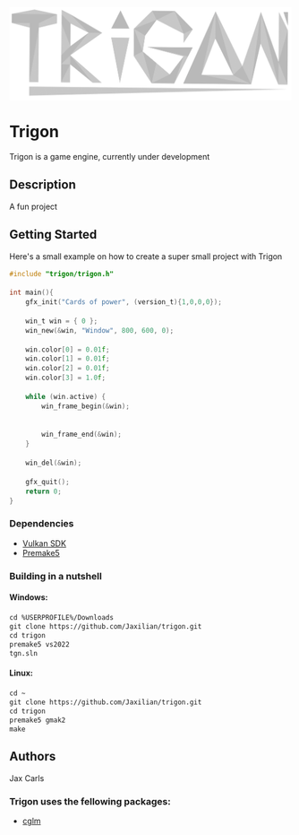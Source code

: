 <p align="center"><img align="center" src="https://github.com/Jaxilian/trigon/blob/main/trigon.png"/></p>

# Trigon

Trigon is a game engine, currently under development

## Description

A fun project

## Getting Started

Here's a small example on how to create a super small project with Trigon
```C
#include "trigon/trigon.h"

int main(){
    gfx_init("Cards of power", (version_t){1,0,0,0});

    win_t win = { 0 };
    win_new(&win, "Window", 800, 600, 0);

    win.color[0] = 0.01f;
    win.color[1] = 0.01f;
    win.color[2] = 0.01f;
    win.color[3] = 1.0f;

    while (win.active) {
        win_frame_begin(&win);


        win_frame_end(&win);
    }
    
    win_del(&win);

    gfx_quit();
    return 0;
}
```

### Dependencies

- [Vulkan SDK](https://www.lunarg.com/vulkan-sdk/)
- [Premake5](https://premake.github.io/)

### Building in a nutshell

#### Windows:
```
cd %USERPROFILE%/Downloads
git clone https://github.com/Jaxilian/trigon.git
cd trigon
premake5 vs2022
tgn.sln
```
#### Linux:
```
cd ~
git clone https://github.com/Jaxilian/trigon.git
cd trigon
premake5 gmak2
make
```

## Authors

Jax Carls

### Trigon uses the fellowing packages:
- [cglm](https://github.com/recp/cglm)

